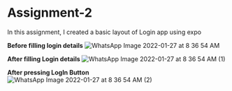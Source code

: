 # Assignment-2
In this assignment, I created a basic layout of Login app using expo

**Before filling login details**
![WhatsApp Image 2022-01-27 at 8 36 54 AM](https://user-images.githubusercontent.com/72189926/151285025-6fa05250-ebe3-4db4-890f-88eda0d6ffa6.jpeg)


**After filling Login details**
![WhatsApp Image 2022-01-27 at 8 36 54 AM (1)](https://user-images.githubusercontent.com/72189926/151285048-e70d3a85-c4b9-44e1-aa0d-fa7f592476b0.jpeg)

**After pressing LogIn Button**
![WhatsApp Image 2022-01-27 at 8 36 54 AM (2)](https://user-images.githubusercontent.com/72189926/151285018-42f20d3f-b725-42a8-aafa-14d3186e25a7.jpeg)

